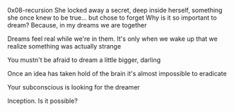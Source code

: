 0x08-recursion
She locked away a secret, deep inside herself, something she once knew to be true... but chose to forget
 Why is it so important to dream? Because, in my dreams we are together

Dreams feel real while we're in them. It's only when we wake up that we realize something was actually strange

You mustn't be afraid to dream a little bigger, darling

Once an idea has taken hold of the brain it's almost impossible to eradicate

Your subconscious is looking for the dreamer

Inception. Is it possible?
